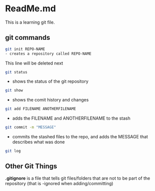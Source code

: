 # ReadMe.md

This is a learning git file.

## git commands

```bash
git init REPO-NAME
- creates a repository called REPO-NAME
```
This line will be deleted next

```bash
git status
```

- shows the status of the git repository

```bash
git show
```

- shows the comit history and changes


```bash
git add FILENAME ANOTHERFILENAME
```

- adds the FILENAME and ANOTHERFILENAME to the stash

```bash
git commit -m "MESSAGE"
```

- commits the stashed files to the repo, and adds
the MESSAGE that describes what was done

```bash
git log
```

## Other Git Things

**.gitignore** is a file that tells git files/folders that are not to be part of the repository (that is -ignored when adding/committing)


